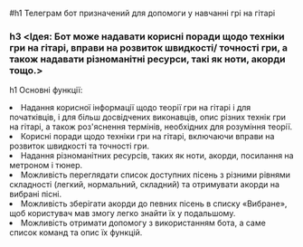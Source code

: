#h1 Телеграм бот призначений для допомоги у навчанні грі на гітарі

### h3 <Ідея: Бот може надавати корисні поради щодо техніки гри на гітарі, вправи на розвиток швидкості/ точності гри, а також надавати різноманітні ресурси, такі як ноти, акорди тощо.>

h1 Основні функції:

<li>Надання корисної інформації щодо теорії гри на гітарі і для початківців, і для більш досвідчених виконавців, опис різних технік гри на гітарі, а також роз'яснення термінів, необхідних для розуміння теорії.
<li>Корисні поради щодо техніки гри на гітарі, включаючи вправи на розвиток швидкості та точності гри.
<li>Надання різноманітних ресурсів, таких як ноти, акорди, посилання на метроном і тюнер.
<li>Можливість переглядати список доступних пісень з різними рівнями складності (легкий, нормальний, складний) та отримувати акорди на вибрані пісні.
<li>Можливість зберігати акорди до певних пісень в списку «Вибране», щоб користувач мав змогу легко знайти їх у подальшому.
<li>Можливість отримати допомогу з використанням бота, а саме список команд та опис їх функцій.
